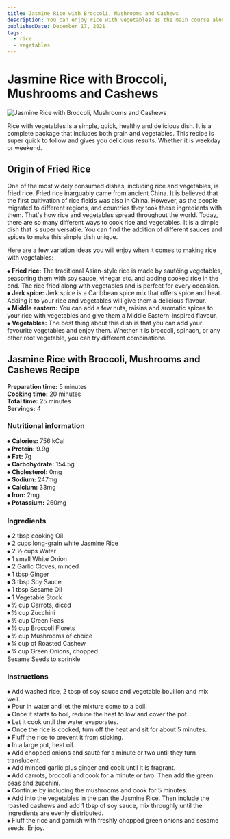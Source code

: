 ```yaml
---
title: Jasmine Rice with Broccoli, Mushrooms and Cashews
description: You can enjoy rice with vegetables as the main course along with your favourite side.
publishedDate: December 17, 2021
tags:
  - rice
  - vegetables
---
```


# Jasmine Rice with Broccoli, Mushrooms and Cashews

![Jasmine Rice with Broccoli, Mushrooms and Cashews](/veggierice.jpg "image")

Rice with vegetables is a simple, quick, healthy and delicious dish. It is a complete package that includes both grain and vegetables. This recipe is super quick to follow and gives you delicious results. Whether it is weekday or weekend.

## Origin of Fried Rice

One of the most widely consumed dishes, including rice and vegetables, is fried rice. Fried rice inarguably came from ancient China. It is believed that the first cultivation of rice fields was also in China. However, as the people migrated to different regions, and countries they took these ingredients with them. That&#39;s how rice and vegetables spread throughout the world. Today, there are so many different ways to cook rice and vegetables. It is a simple dish that is super versatile. You can find the addition of different sauces and spices to make this simple dish unique.

Here are a few variation ideas you will enjoy when it comes to making rice with vegetables:

⦁ **Fried rice:** The traditional Asian-style rice is made by sautéing vegetables, seasoning them with soy sauce, vinegar etc. and adding cooked rice in the end. The rice fried along with vegetables and is perfect for every occasion.  
⦁ **Jerk spice:** Jerk spice is a Caribbean spice mix that offers spice and heat. Adding it to your rice and vegetables will give them a delicious flavour.  
⦁ **Middle eastern:** You can add a few nuts, raisins and aromatic spices to your rice with vegetables and give them a Middle Eastern-inspired flavour.  
⦁ **Vegetables:** The best thing about this dish is that you can add your favourite vegetables and enjoy them. Whether it is broccoli, spinach, or any other root vegetable, you can try different combinations.

## Jasmine Rice with Broccoli, Mushrooms and Cashews Recipe

**Preparation time:** 5 minutes  
**Cooking time:** 20 minutes  
**Total time:** 25 minutes  
**Servings:** 4

### Nutritional information

⦁ **Calories:** 756 kCal  
⦁ **Protein:** 9.9g  
⦁ **Fat:** 7g  
⦁ **Carbohydrate:** 154.5g  
⦁ **Cholesterol:** 0mg  
⦁ **Sodium:** 247mg  
⦁ **Calcium:** 33mg  
⦁ **Iron:** 2mg  
⦁ **Potassium:** 260mg

### Ingredients

⦁ 2 tbsp cooking Oil  
⦁ 2 cups long-grain white Jasmine Rice  
⦁ 2 ½ cups Water  
⦁ 1 small White Onion  
⦁ 2 Garlic Cloves, minced  
⦁ 1 tbsp Ginger  
⦁ 3 tbsp Soy Sauce  
⦁ 1 tbsp Sesame Oil  
⦁ 1 Vegetable Stock  
⦁ ½ cup Carrots, diced  
⦁ ½ cup Zucchini  
⦁ ½ cup Green Peas  
⦁ ½ cup Broccoli Florets  
⦁ ½ cup Mushrooms of choice  
⦁ ¼ cup of Roasted Cashew  
⦁ ¼ cup Green Onions, chopped  
Sesame Seeds to sprinkle

### Instructions

⦁ Add washed rice, 2 tbsp of soy sauce and vegetable bouillon and mix well.  
⦁ Pour in water and let the mixture come to a boil.  
⦁ Once it starts to boil, reduce the heat to low and cover the pot.  
⦁ Let it cook until the water evaporates.  
⦁ Once the rice is cooked, turn off the heat and sit for about 5 minutes.  
⦁ Fluff the rice to prevent it from sticking.  
⦁ In a large pot, heat oil.  
⦁ Add chopped onions and sauté for a minute or two until they turn translucent.  
⦁ Add minced garlic plus ginger and cook until it is fragrant.  
⦁ Add carrots, broccoli and cook for a minute or two. Then add the green peas and zucchini.  
⦁ Continue by including the mushrooms and cook for 5 minutes.  
⦁ Add into the vegetables in the pan the Jasmine Rice. Then include the roasted cashews and add 1 tbsp of soy sauce, mix throughly until the ingredients are evenly distributed.  
⦁ Fluff the rice and garnish with freshly chopped green onions and sesame seeds. Enjoy.
